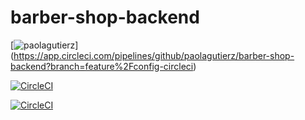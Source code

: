 # barber-shop-backend
[![paolagutierz](https://circleci.com/gh/paolagutierz/barber-shop-backend.svg?style=svg)]
(https://app.circleci.com/pipelines/github/paolagutierz/barber-shop-backend?branch=feature%2Fconfig-circleci)

[![CircleCI](https://circleci.com/gh/paolagutierz/barber-shop-backend.svg?style=svg)](https://circleci.com/gh/paolagutierz/barber-shop-backend)

[![CircleCI](https://circleci.com/gh/circleci/circleci-docs.svg?style=svg)](https://circleci.com/gh/circleci/circleci-docs)